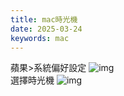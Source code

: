 ```yaml
---
title: mac時光機
date: 2025-03-24
keywords: mac
---
```

蘋果>系統偏好設定
![img]({{site.imgurl}}/mac/time1.png)  
選擇時光機
![img]({{site.imgurl}}/mac/time2.png) 